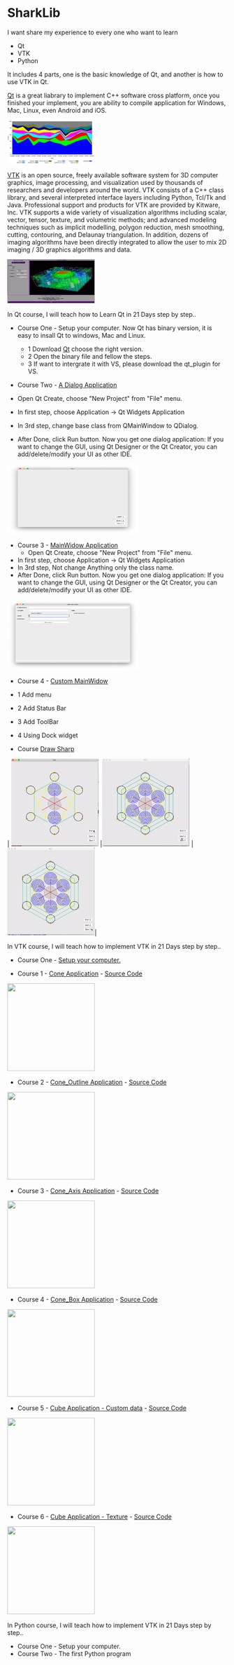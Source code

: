 # SharkLib
I want share my experience to every one who want to learn
 - Qt
 - VTK
 - Python
 
It includes 4 parts, one is the basic knowledge of Qt, and another is how to use VTK in Qt.

[Qt](https://en.wikipedia.org/wiki/Qt_(software)) is a great liabrary to implement C++ software cross platform, once you finished your implement, you are ability to compile application for Windows, Mac, Linux, even Android and iOS.

<img src="pic/Qt_contributors_2013W18_without_Digia.png" width="200" height="100">

[VTK](https://vtk.org/Wiki/VTK)  is an open source, freely available software system for 3D computer graphics, image processing, and visualization used by thousands of researchers and developers around the world. VTK consists of a C++ class library, and several interpreted interface layers including Python, Tcl/Tk and Java. Professional support and products for VTK are provided by Kitware, Inc. VTK supports a wide variety of visualization algorithms including scalar, vector, tensor, texture, and volumetric methods; and advanced modeling techniques such as implicit modelling, polygon reduction, mesh smoothing, cutting, contouring, and Delaunay triangulation. In addition, dozens of imaging algorithms have been directly integrated to allow the user to mix 2D imaging / 3D graphics algorithms and data.

<img src="pic/vtk-all.gif" width="200" height="100">

In Qt course, I will teach how to Learn Qt in 21 Days step by step.. 

 - Course One - Setup your computer.
   Now Qt has binary version, it is easy to insall Qt to windows, Mac and Linux. 
   - 1 Download [Qt](qt.io) choose the right version.
   - 2 Open the binary file and fellow the steps.
   - 3 If want to intergrate it with VS, please download the qt_plugin for VS.
   
 - Course Two - [A Dialog Application]()
  - Open Qt Create, choose "New Project" from "File" menu.
  - In first step, choose Application -> Qt Widgets Application
  - In 3rd step, change base class from QMainWindow to QDialog.
  - After Done, click Run button.
  Now you get one dialog application:
  If you want to change the GUI, using Qt Designer or the Qt Creator, you can add/delete/modify your UI as other IDE.
  <img src="pic/dialog.png" width="300" height="160">
  
  - Course 3 - [MainWidow Application]()
    - Open Qt Create, choose "New Project" from "File" menu.
  - In first step, choose Application -> Qt Widgets Application
  - In 3rd step, Not change Anything only the class name.
  - After Done, click Run button.
  Now you get one dialog application:
    If you want to change the GUI, using Qt Designer or the Qt Creator, you can add/delete/modify your UI as other IDE.
  <img src="pic/mainwindow.png" width="300" height="160">
 
 - Course 4 - [Custom MainWidow]()
  - 1 Add menu
  - 2 Add Status Bar
  - 3 Add ToolBar
  - 4 Using Dock widget

 
 - Course [Draw Sharp](https://github.com/SharkLib/SharkLib/tree/master/Qt/CustomDraw)
 
 
  | <img src= "https://github.com/SharkLib/SharkLib/blob/master/pic/ezgif-6-ae31d077be26.gif" width="200" height="200">
  |<img src= "https://github.com/SharkLib/SharkLib/blob/master/pic/ezgif-6-3507fba6bb60.gif" width="200" height="200">
|<img src= "https://github.com/SharkLib/SharkLib/blob/master/pic/ezgif-6-668a6bd0c468.gif" width="200" height="200">|


In VTK course, I will teach how to implement VTK in 21 Days step by step.. 

 - Course One - [Setup your computer.](https://sharklib.github.io/vtk/2020/01/01/vtk-course1.html)

  
 - Course 1 - [Cone Application](https://sharklib.github.io/vtk/2020/01/02/vtk-course2.html) - 
 [Source Code](https://github.com/SharkLib/SharkLib/tree/master/VTK/Course1)
 <img src= "https://sharklib.github.io/assets/img/course1.png" width="200" height="200">

 - Course 2 - [Cone_Outline Application](https://sharklib.github.io/vtk/2020/01/03/vtk-course3.html) - [Source Code](https://github.com/SharkLib/SharkLib/tree/master/VTK/Course2)
 <img src= "https://sharklib.github.io/assets/img/couse2.png" width="200" height="200">
 
 
 - Course 3 - [Cone_Axis Application](https://sharklib.github.io/vtk/2020/01/04/vtk-course4.html) - [Source Code](https://github.com/SharkLib/SharkLib/tree/master/VTK/Course3)
 <img src= "https://sharklib.github.io/assets/img/couse3.png" width="200" height="200">
 

  - Course 4 - [Cone_Box Application](https://sharklib.github.io/vtk/2020/01/04/vtk-course5.html) - [Source Code](https://github.com/SharkLib/SharkLib/tree/master/VTK/Course4)
 <img src= "https://sharklib.github.io/assets/img/couse4.png" width="200" height="200">
 


  - Course 5 - [Cube Application - Custom data](https://sharklib.github.io/vtk/2020/01/04/vtk-course6.html) - [Source Code](https://github.com/SharkLib/SharkLib/tree/master/VTK/Course4)
 <img src= "https://sharklib.github.io/assets/img/couse5.png" width="200" height="200">


  - Course 6 - [Cube Application - Texture](https://sharklib.github.io/vtk/2020/01/04/vtk-course7.html) - [Source Code](https://github.com/SharkLib/SharkLib/tree/master/VTK/Course4)
 <img src= "https://sharklib.github.io/assets/img/couse6.png" width="200" height="200">

In Python course, I will teach how to implement VTK in 21 Days step by step.. 

 - Course One - Setup your computer.
 - Course Two - The first Python program
 
